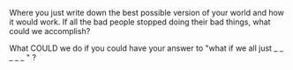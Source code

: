 Where you just write down the best possible version of your world and how it would work. If all the bad people stopped doing their bad things, what could we accomplish?

What COULD we do if you could have your answer to "what if we all just _ _ _ _ _ " ? 